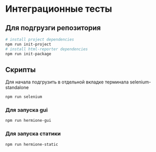 # Интеграционные тесты
## Для подгрузги репозитория
```sh
# install project dependencies
npm run init-project
# install html-reporter dependencies
npm run init-package
```
## Скрипты
Для начала подгрузить в отдельной вкладке терминала selenium-standalone
```sh
npm run selenium
```
### Для запуска gui
```sh
npm run hermione-gui
```
### Для запуска статики
```sh
npm run hermione-static
```
